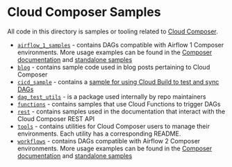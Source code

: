 # Cloud Composer Samples

All code in this directory is samples or tooling related to [Cloud Composer](https://cloud.google.com/composer). 

* [`airflow_1_samples`](/airflow_1_samples) - contains DAGs compatible with Airflow 1 Composer environments. More usage examples can be found in the [Composer documentation](https://cloud.google.com/composer/docs) and [standalone samples](https://cloud.google.com/composer/docs/samples)
* [`blog`](/blog) - contains sample code used in blog posts pertaining to Cloud Composer
* [`cicd_sample`](/cicd_sample) - contains a [sample for using Cloud Build to test and sync DAGs](https://cloud.google.com/composer/docs/dag-cicd-integration-guide)
* [`dag_test_utils`](/dag_test_utils) - is a package used internally by repo maintainers
* [`functions`](/functions) - contains samples that use Cloud Functions to trigger DAGs
* [`rest`](/rest) - contains samples used in the documentation that interact with the Cloud Composer REST API
* [`tools`](/tools) - contains utilities for Cloud Composer users to manage their environments. Each utility has a corresponding README.
* [`workflows`](/workflows) - contains DAGs compatible with Airflow 2 Composer environments. More usage examples can be found in the [Composer documentation](https://cloud.google.com/composer/docs) and [standalone samples](https://cloud.google.com/composer/docs/samples) 
